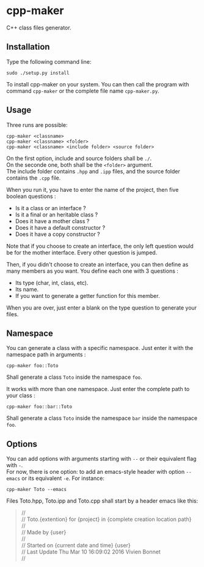 # cpp-maker
C++ class files generator.

## Installation

Type the following command line:

    sudo ./setup.py install

To install cpp-maker on your system. You can then call the program with command `cpp-maker` or the complete file name `cpp-maker.py`.

## Usage
Three runs are possible:

    cpp-maker <classname>
    cpp-maker <classname> <folder>
    cpp-maker <classname> <include folder> <source folder>

On the first option, include and source folders shall be `./`.  
On the seconde one, both shall be the `<folder>` argument.  
The include folder contains `.hpp` and `.ipp` files, and the source folder contains the `.cpp` file.

When you run it, you have to enter the name of the project, then five boolean questions :

 - Is it a class or an interface ?
 - Is it a final or an heritable class ?
 - Does it have a mother class ?
 - Does it have a default constructor ?
 - Does it have a copy constructor ?

Note that if you choose to create an interface, the only left question would be for the mother interface. Every other question is jumped.

Then, if you didn't choose to create an interface, you can then define as many members as you want. You define each one with 3 questions :

 - Its type (char, int, class, etc).
 - Its name.
 - If you want to generate a getter function for this member.

When you are over, just enter a blank on the type question to generate your files.

## Namespace
You can generate a class with a specific namespace. Just enter it with the namespace path in arguments :

    cpp-maker foo::Toto

Shall generate a class `Toto` inside the namespace `foo`.

It works with more than one namespace. Just enter the complete path to your class :

    cpp-maker foo::bar::Toto

Shall generate a class `Toto` inside the namespace `bar` inside the namespace `foo`.

## Options
You can add options with arguments starting with `--` or their equivalent flag with `-`.  
For now, there is one option: to add an emacs-style header with option `--emacs` or its equivalent `-e`. For instance:

    cpp-maker Toto --emacs

Files Toto.hpp, Toto.ipp and Toto.cpp shall start by a header emacs like this:

> //  
> // Toto.{extention} for {project} in {complete creation location path}  
> //  
> // Made by {user}  
> //  
> // Started on  {current date and time} {user}  
> // Last Update Thu Mar 10 16:09:02 2016 Vivien Bonnet  
> //  
